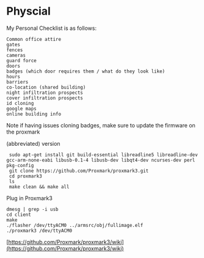 # Physcial

My Personal Checklist is as follows:

```
Common office attire
gates
fences
cameras
guard force
doors
badges (which door requires them / what do they look like)
hours
barriers
co-location (shared building)
night infiltration prospects
cover infiltration prospects
id cloning
google maps
online building info
```

Note if having issues cloning badges, make sure to update the firmware on the proxmark

\(abbreviated\) version

```
 sudo apt-get install git build-essential libreadline5 libreadline-dev gcc-arm-none-eabi libusb-0.1-4 libusb-dev libqt4-dev ncurses-dev perl pkg-config
 git clone https://github.com/Proxmark/proxmark3.git
 cd proxmark3
 ls
 make clean && make all
```

Plug in Proxmark3

```
dmesg | grep -i usb
cd client
make
./flasher /dev/ttyACM0 ../armsrc/obj/fullimage.elf 
./proxmark3 /dev/ttyACM0
```

[https://github.com/Proxmark/proxmark3/wiki](https://github.com/Proxmark/proxmark3/wiki)

